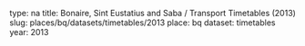 type: na
title: Bonaire, Sint Eustatius and Saba / Transport Timetables (2013)
slug: places/bq/datasets/timetables/2013
place: bq
dataset: timetables
year: 2013
